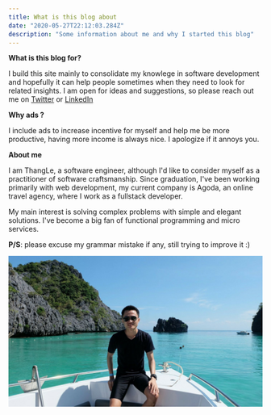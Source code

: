 ```yaml
---
title: What is this blog about
date: "2020-05-27T22:12:03.284Z"
description: "Some information about me and why I started this blog"
---
```


**What is this blog for?**

I build this site mainly to consolidate my knowlege in software development and hopefully it can help people sometimes when they 
need to look for related insights. I am open for ideas and suggestions, so please reach out me on <a target='blank' href='https://twitter.com/ThangLeQuoc'>Twitter</a> or <a target="blank" href='https://www.linkedin.com/in/thang-le-a9695341'>LinkedIn</a>

**Why ads ?** 

I include ads to increase incentive for myself and help me be more productive, having more income is always nice. I apologize if it annoys you.


**About me**

I am ThangLe, a software engineer, although I'd like to consider myself as a practitioner of software craftsmanship. Since graduation, I've been
working primarily with web development, my current company is Agoda, an online travel agency, where I work as a fullstack developer.

My main interest is solving complex problems with simple and elegant solutions. I've become a big fan of functional programming and micro services.

**P/S**: please excuse my grammar mistake if any, still trying to improve it :)

![Thailand beach](./thailand-beach.png)
